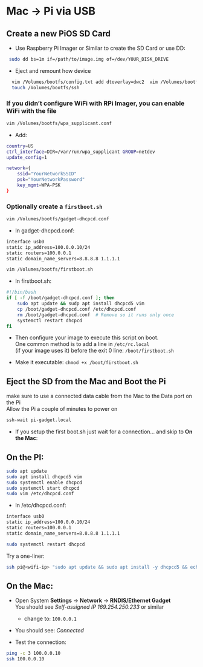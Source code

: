 # Mac -> Pi via USB

## Create a new PiOS SD Card
* Use  Raspberry Pi Imager or Similar to create the SD Card  or use DD:  
```sh
 sudo dd bs=1m if=/path/to/image.img of=/dev/YOUR_DISK_DRIVE
```

* Eject and remount how device
```sh
  vim /Volumes/bootfs/config.txt add dtoverlay=dwc2  vim /Volumes/bootfs/cmdline.txt  after `rootwait` add `modules-load=dwc2,g_ether` 
  touch /Volumes/bootfs/ssh
```

### If you didn’t configure WiFi with RPi Imager, you can enable WiFi with the file 

```sh
vim /Volumes/bootfs/wpa_supplicant.conf
```

* Add:
```sh
country=US
ctrl_interface=DIR=/var/run/wpa_supplicant GROUP=netdev
update_config=1

network={
    ssid="YourNetworkSSID"
    psk="YourNetworkPassword"
    key_mgmt=WPA-PSK
}
```

### Optionally  create a `firstboot.sh`
```sh
vim /Volumes/bootfs/gadget-dhcpcd.conf
```

* In gadget-dhcpcd.conf:
```sh
interface usb0
static ip_address=100.0.0.10/24
static routers=100.0.0.1
static domain_name_servers=8.8.8.8 1.1.1.1
```

```sh
vim /Volumes/bootfs/firstboot.sh
```

* In firstboot.sh:
```sh
#!/bin/bash
if [ -f /boot/gadget-dhcpcd.conf ]; then
    sudo apt update && sudp apt install dhcpcd5 vim
    cp /boot/gadget-dhcpcd.conf /etc/dhcpcd.conf
    rm /boot/gadget-dhcpcd.conf  # Remove so it runs only once
    systemctl restart dhcpcd
fi
```

* Then configure your image to execute this script on boot.  
  One common method is to add a line in `/etc/rc.local`  
  (if your image uses it) before the exit 0 line: `/boot/firstboot.sh`

* Make it executable: `chmod +x /boot/firstboot.sh`

## Eject the SD from the Mac and Boot the Pi 
make sure to use a connected data cable from the Mac to the Data port on the Pi  
Allow the Pi a couple of minutes to power on

```sh
ssh-wait pi-gadget.local
```

* If you setup the first boot.sh just wait for a connection… and skip to **On the Mac**:

## On the PI:
```sh
sudo apt update
sudo apt install dhcpcd5 vim
sudo systemctl enable dhcpcd
sudo systemctl start dhcpcd
sudo vim /etc/dhcpcd.conf
```

* In /etc/dhcpcd.conf:
```sh
interface usb0
static ip_address=100.0.0.10/24
static routers=100.0.0.1
static domain_name_servers=8.8.8.8 1.1.1.1
```

```sh
sudo systemctl restart dhcpcd
```

Try a one-liner:
```sh
ssh pi@<wifi-ip> "sudo apt update && sudo apt install -y dhcpcd5 && echo -e '\ninterface usb0\nstatic ip_address=100.0.0.10/24\nstatic routers=100.0.0.1\nstatic domain_name_servers=8.8.8.8 1.1.1.1\n' | sudo tee -a /etc/dhcpcd.conf && sudo systemctl restart dhcpcd"
```

## On the Mac:
* Open System **Settings** -> **Network** -> **RNDIS/Ethernet Gadget**  
You should see _Self-assigned IP 169.254.250.233_ or similar
    * change to: `100.0.0.1`

* You should see: _Connected_

* Test the connection:
```sh
ping -c 3 100.0.0.10
ssh 100.0.0.10
```
